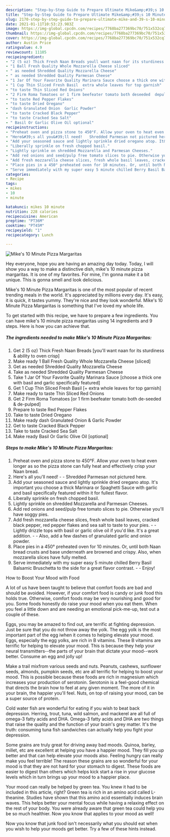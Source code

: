 ```yaml
---
description: "Step-by-Step Guide to Prepare Ultimate Mike&amp;#39;s 10 Minute Pizza Margaritas"
title: "Step-by-Step Guide to Prepare Ultimate Mike&amp;#39;s 10 Minute Pizza Margaritas"
slug: 2170-step-by-step-guide-to-prepare-ultimate-mike-and-39-s-10-minute-pizza-margaritas
date: 2021-01-11T10:53:23.983Z
image: https://img-global.cpcdn.com/recipes/7768ba277369bc70/751x532cq70/mikes-10-minute-pizza-margaritas-recipe-main-photo.jpg
thumbnail: https://img-global.cpcdn.com/recipes/7768ba277369bc70/751x532cq70/mikes-10-minute-pizza-margaritas-recipe-main-photo.jpg
cover: https://img-global.cpcdn.com/recipes/7768ba277369bc70/751x532cq70/mikes-10-minute-pizza-margaritas-recipe-main-photo.jpg
author: Austin Price
ratingvalue: 4.9
reviewcount: 11105
recipeingredient:
- "2 (5 oz) Thick Fresh Naan Breads youll want naan for its sturdiness  ability to oven crisp"
- "1 Ball Fresh Quality Whole Mozzarella Cheese sliced"
- " as needed Shredded Quality Mozzarella Cheese"
- " as needed Shredded Quality Parmesan Cheese"
- "1 Jar Of Your Favorite Quality Marinara Sauce choose a thick one with basil and garlic specifically featured"
- "1 Cup Thin Sliced Fresh Basil  extra whole leaves for top garnish"
- "to taste Thin Sliced Red Onions"
- "2 Firm Roma Tomatoes or 1 firm beefeater tomato both deseeded  depulped"
- "to taste Red Pepper Flakes"
- "to taste Dried Oregano"
- "dash Granulated Onion  Garlic Powder"
- "to taste Cracked Black Pepper"
- "to taste Cracked Sea Salt"
- " Basil Or Garlic Olive Oil optional"
recipeinstructions:
- "Preheat oven and pizza stone to 450°F. Allow your oven to heat even longer as so the pizza stone can fully heat and effectively crisp your Naan bread."
- "Here&#39;s all you&#39;ll need!   Shredded Parmesan not pictured here."
- "Add your seasoned sauce and lightly sprinkle dried oregano atop. It&#39;s important you choose a thick Marinara or Spaghetti Sauce with garlic and basil specifically featured within it for fullest flavor."
- "Liberally sprinkle on fresh chopped basil."
- "Lightly sprinkle on shredded Mozzarella and Parmesan Cheeses."
- "Add red onions and seed/pulp free tomato slices to pie. Otherwise you&#39;ll have soggy pies."
- "Add fresh mozzarella cheese slices, fresh whole basil leaves, cracked black pepper, red pepper flakes and sea salt to taste to your pies.   Lightly drizzle tops with basil or garlic olive oil if you&#39;d like. It&#39;s a great addition.  Also, add a few dashes of granulated garlic and onion powder."
- "Place pies in a 450° preheated oven for 10 minutes. Or, until both Naan bread crusts and base underneath are browned and crispy. Also, when mozzarella slices have fully melted."
- "Serve immediately with my super easy 5 minute chilled Berry Basil Balsamic Bruschetta to the side for a great flavor contrast.   Enjoy!"
categories:
- Recipe
tags:
- mikes
- 10
- minute

katakunci: mikes 10 minute 
nutrition: 228 calories
recipecuisine: American
preptime: "PT36M"
cooktime: "PT45M"
recipeyield: "1"
recipecategory: Lunch

---
```



![Mike&#39;s 10 Minute Pizza Margaritas](https://img-global.cpcdn.com/recipes/7768ba277369bc70/751x532cq70/mikes-10-minute-pizza-margaritas-recipe-main-photo.jpg)

Hey everyone, hope you are having an amazing day today. Today, I will show you a way to make a distinctive dish, mike&#39;s 10 minute pizza margaritas. It is one of my favorites. For mine, I'm gonna make it a bit unique. This is gonna smell and look delicious.



Mike&#39;s 10 Minute Pizza Margaritas is one of the most popular of recent trending meals in the world. It's appreciated by millions every day. It's easy, it is quick, it tastes yummy. They're nice and they look wonderful. Mike&#39;s 10 Minute Pizza Margaritas is something that I've loved my whole life.


To get started with this recipe, we have to prepare a few ingredients. You can have mike&#39;s 10 minute pizza margaritas using 14 ingredients and 9 steps. Here is how you can achieve that.

<!--inarticleads1-->

##### The ingredients needed to make Mike&#39;s 10 Minute Pizza Margaritas:

1. Get 2 (5 oz) Thick Fresh Naan Breads [you&#39;ll want naan for its sturdiness &amp; ability to oven crisp]
1. Make ready 1 Ball Fresh Quality Whole Mozzarella Cheese [sliced]
1. Get  as needed Shredded Quality Mozzarella Cheese
1. Take  as needed Shredded Quality Parmesan Cheese
1. Take 1 Jar Of Your Favorite Quality Marinara Sauce [choose a thick one with basil and garlic specifically featured]
1. Get 1 Cup Thin Sliced Fresh Basil [+ extra whole leaves for top garnish]
1. Make ready to taste Thin Sliced Red Onions
1. Get 2 Firm Roma Tomatoes [or 1 firm beefeater tomato both de-seeded &amp; de-pulped]
1. Prepare to taste Red Pepper Flakes
1. Take to taste Dried Oregano
1. Make ready dash Granulated Onion &amp; Garlic Powder
1. Get to taste Cracked Black Pepper
1. Take to taste Cracked Sea Salt
1. Make ready  Basil Or Garlic Olive Oil [optional]




<!--inarticleads2-->

##### Steps to make Mike&#39;s 10 Minute Pizza Margaritas:

1. Preheat oven and pizza stone to 450°F. Allow your oven to heat even longer as so the pizza stone can fully heat and effectively crisp your Naan bread.
1. Here&#39;s all you&#39;ll need!  -  - Shredded Parmesan not pictured here.
1. Add your seasoned sauce and lightly sprinkle dried oregano atop. It&#39;s important you choose a thick Marinara or Spaghetti Sauce with garlic and basil specifically featured within it for fullest flavor.
1. Liberally sprinkle on fresh chopped basil.
1. Lightly sprinkle on shredded Mozzarella and Parmesan Cheeses.
1. Add red onions and seed/pulp free tomato slices to pie. Otherwise you&#39;ll have soggy pies.
1. Add fresh mozzarella cheese slices, fresh whole basil leaves, cracked black pepper, red pepper flakes and sea salt to taste to your pies.  -  - Lightly drizzle tops with basil or garlic olive oil if you&#39;d like. It&#39;s a great addition. -  - Also, add a few dashes of granulated garlic and onion powder.
1. Place pies in a 450° preheated oven for 10 minutes. Or, until both Naan bread crusts and base underneath are browned and crispy. Also, when mozzarella slices have fully melted.
1. Serve immediately with my super easy 5 minute chilled Berry Basil Balsamic Bruschetta to the side for a great flavor contrast.  -  - Enjoy!




How to Boost Your Mood with Food


A lot of us have been taught to believe that comfort foods are bad and should be avoided. However, if your comfort food is candy or junk food this holds true. Otherwise, comfort foods may be very nourishing and good for you. Some foods honestly do raise your mood when you eat them. When you feel a little down and are needing an emotional pick-me-up, test out a couple of these.

Eggs, you may be amazed to find out, are terrific at fighting depression. Just be sure that you do not throw away the yolk. The egg yolk is the most important part of the egg iwhen it comes to helping elevate your mood. Eggs, especially the egg yolks, are rich in B vitamins. These B vitamins are terrific for helping to elevate your mood. This is because they help your neural transmitters--the parts of your brain that dictate your mood--work better. Consume an egg and jolly up!

Make a trail mixfrom various seeds and nuts. Peanuts, cashews, sunflower seeds, almonds, pumpkin seeds, etc are all terrific for helping to boost your mood. This is possible because these foods are rich in magnesium which increases your production of serotonin. Serotonin is a feel-good chemical that directs the brain how to feel at any given moment. The more of it in your brain, the happier you'll feel. Nuts, on top of raising your mood, can be a super source of protein.

Cold water fish are wonderful for eating if you wish to beat back depression. Herring, trout, tuna, wild salmon, and mackerel are all full of omega-3 fatty acids and DHA. Omega-3 fatty acids and DHA are two things that raise the quality and the function of your brain's grey matter. It's the truth: consuming tuna fish sandwiches can actually help you fight your depression. 

Some grains are truly great for driving away bad moods. Quinoa, barley, millet, etc are excellent at helping you have a happier mood. They fill you up better and that can help elevate your moods also. Feeling hungry can really make you feel terrible! The reason these grains are so wonderful for your mood is that they are not hard for your stomach to digest. These foods are easier to digest than others which helps kick start a rise in your glucose levels which in turn brings up your mood to a happier place.

Your mood can really be helped by green tea. You knew it had to be included in this article, right? Green tea is rich in an amino acid called L-theanine. Studies have shown that this amino acid essentially induces brain waves. This helps better your mental focus while having a relaxing effect on the rest of your body. You were already aware that green tea could help you be so much healthier. Now you know that applies to your mood as well!

Now you know that junk food isn't necessarily what you should eat when you wish to help your moods get better. Try  a few  of  these  hints  instead.

